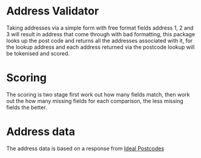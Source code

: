 # Address Validator

Taking addresses via a simple form with free format fields address 1, 2 and 3 will result in address that come through with bad formatting, this package looks up the post code and returns all the addresses associated with it, for the lookup address and each address returned via the postcode lookup will be tokenised and scored.

# Scoring

The scoring is two stage first work out how many fields match, then work out the how many missing fields for each comparison, the less missing fields the better.

# Address data

The address data is based on a response from [Ideal Postcodes](https://ideal-postcodes.co.uk/)

